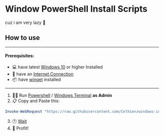 # Window PowerShell Install Scripts

cuz i am very lazy :shrug:

## How to use

---

#### Prerequisites:

- :computer: have latest [Windows 10](https://de.wikipedia.org/wiki/Microsoft_Windows_10) or higher Installed
- :signal_strength: have an [Internet Connection](https://www.wikihow.com/Connect-to-the-Internet)
- :package: have [winget](https://github.com/microsoft/winget-cli) installed

---

1. :man_technologist: Run [Powershell](https://de.wikipedia.org/wiki/PowerShell) / [Windows Terminal](https://www.microsoft.com/de-de/p/windows-terminal/9n0dx20hk701?activetab=pivot:overviewtab) **as Admin**
2. :clipboard: Copy and Paste this:

```powershell
Invoke-WebRequest "https://raw.githubusercontent.com/Cethien/windows-install-scripts/main/setup-main.ps1" | Invoke-Expression
```

3. :clock1: [Wait](https://www.wikihow.com/Wait-Patiently)
4. :birthday: Profit!
